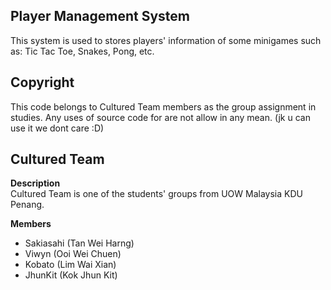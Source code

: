 ## Player Management System
This system is used to stores players' information of some minigames such as: Tic Tac Toe, Snakes, Pong, etc.

## Copyright
This code belongs to Cultured Team members as the group assignment in studies. Any uses of source code for are not allow in any mean. (jk u can use it we dont care :D)

## Cultured Team
**Description**
<br />Cultured Team is one of the students' groups from UOW Malaysia KDU Penang.

**Members**
- Sakiasahi (Tan Wei Harng)
- Viwyn (Ooi Wei Chuen)
- Kobato (Lim Wai Xian)
- JhunKit (Kok Jhun Kit)
